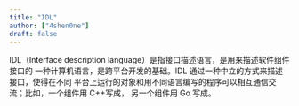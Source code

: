 ```yaml
---
title: "IDL"
author: ["4shen0ne"]
draft: false
---
```


IDL（Interface description language）是指接口描述语言，是用来描述软件组件接口的
一种计算机语言，是跨平台开发的基础。IDL 通过一种中立的方式来描述接口，使得在不同
平台上运行的对象和用不同语言编写的程序可以相互通信交流；比如，一个组件用 C++写成，
另一个组件用 Go 写成。
